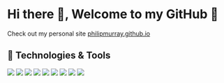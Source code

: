 # Hi there 👋, Welcome to my GitHub :milky_way:

Check out my personal site [philipmurray.github.io](https://philipmurray.github.io/)

## 🔧 Technologies & Tools
![](https://img.shields.io/static/v1?label=%20&message=C%23&color=blue&style=flat-square&logo=C-Sharp)
![](https://img.shields.io/static/v1?label=%20&message=HTML&color=blue&style=flat-square&logo=HTML5)
![](https://img.shields.io/static/v1?label=%20&message=JavaScript&color=blue&style=flat-square&logo=JavaScript)
![](https://img.shields.io/static/v1?label=%20&message=CSS&color=blue&style=flat-square&logo=CSS3)
![](https://img.shields.io/static/v1?label=%20&message=MS%20SQL&color=blue&style=flat-square&logo=Microsoft-SQL-Server)
![](https://img.shields.io/static/v1?label=%20&message=RESTful%20API&color=blue&style=flat-square&logo=Visual-Studio)
![](https://img.shields.io/static/v1?label=%20&message=.NET&color=blue&style=flat-square&logo=Visual-Studio)
![](https://img.shields.io/static/v1?label=%20&message=.NET%20Core&color=blue&style=flat-square&logo=Visual-Studio)
![](https://img.shields.io/static/v1?label=%20&message=Entity%20Framework&color=blue&style=flat-square&logo=Visual-Studio)
